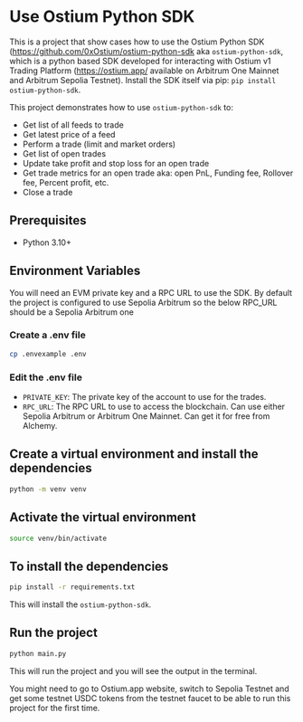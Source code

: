 # Use Ostium Python SDK

This is a project that show cases how to use the Ostium Python SDK (https://github.com/0xOstium/ostium-python-sdk aka `ostium-python-sdk`, which is a python based SDK developed for interacting with Ostium v1 Trading Platform (https://ostium.app/ available on Arbitrum One Mainnet and Arbitrum Sepolia Testnet). Install the SDK itself via pip:
`pip install ostium-python-sdk`.


This project demonstrates how to use `ostium-python-sdk` to:

- Get list of all feeds to trade
- Get latest price of a feed
- Perform a trade (limit and market orders)
- Get list of open trades
- Update take profit and stop loss for an open trade
- Get trade metrics for an open trade aka: open PnL, Funding fee, Rollover fee, Percent profit, etc.
- Close a trade


## Prerequisites

- Python 3.10+

## Environment Variables

You will need an EVM private key and a RPC URL to use the SDK. By default the project is configured to use Sepolia Arbitrum so the below RPC_URL should be a Sepolia Arbitrum one


### Create a .env file

```bash
cp .envexample .env
```

### Edit the .env file

- `PRIVATE_KEY`: The private key of the account to use for the trades.
- `RPC_URL`: The RPC URL to use to access the blockchain. Can use either Sepolia Arbitrum or Arbitrum One Mainnet. Can
get it for free from Alchemy.

## Create a virtual environment and install the dependencies

```bash
python -m venv venv 
```

## Activate the virtual environment

```bash
source venv/bin/activate
```

## To install the dependencies

```bash
pip install -r requirements.txt
```

This will install the `ostium-python-sdk`.

## Run the project

```bash
python main.py
```

This will run the project and you will see the output in the terminal.

You might need to go to Ostium.app website, switch to Sepolia Testnet and get some testnet USDC tokens from the testnet faucet to be able to run this project for the first time.








